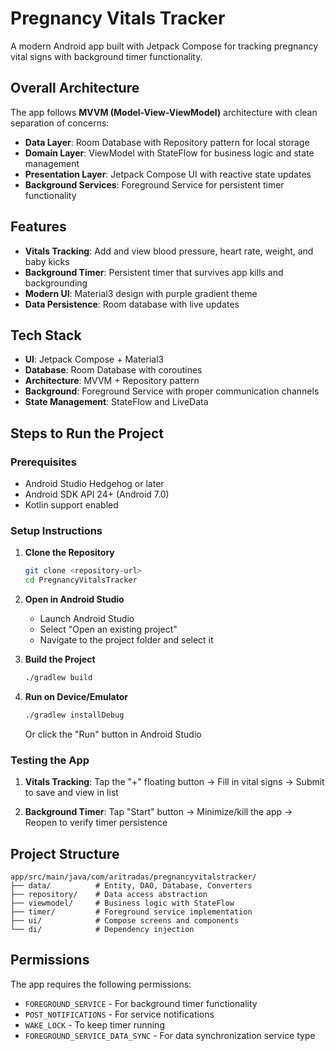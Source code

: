 # Pregnancy Vitals Tracker

A modern Android app built with Jetpack Compose for tracking pregnancy vital signs with background timer functionality.

## Overall Architecture

The app follows **MVVM (Model-View-ViewModel)** architecture with clean separation of concerns:

- **Data Layer**: Room Database with Repository pattern for local storage
- **Domain Layer**: ViewModel with StateFlow for business logic and state management
- **Presentation Layer**: Jetpack Compose UI with reactive state updates
- **Background Services**: Foreground Service for persistent timer functionality

## Features

- **Vitals Tracking**: Add and view blood pressure, heart rate, weight, and baby kicks
- **Background Timer**: Persistent timer that survives app kills and backgrounding
- **Modern UI**: Material3 design with purple gradient theme
- **Data Persistence**: Room database with live updates

## Tech Stack

- **UI**: Jetpack Compose + Material3
- **Database**: Room Database with coroutines
- **Architecture**: MVVM + Repository pattern
- **Background**: Foreground Service with proper communication channels
- **State Management**: StateFlow and LiveData

## Steps to Run the Project

### Prerequisites

- Android Studio Hedgehog or later
- Android SDK API 24+ (Android 7.0)
- Kotlin support enabled

### Setup Instructions

1. **Clone the Repository**
   ```bash
   git clone <repository-url>
   cd PregnancyVitalsTracker
   ```

2. **Open in Android Studio**
    - Launch Android Studio
    - Select "Open an existing project"
    - Navigate to the project folder and select it

3. **Build the Project**
   ```bash
   ./gradlew build
   ```

4. **Run on Device/Emulator**
   ```bash
   ./gradlew installDebug
   ```
   Or click the "Run" button in Android Studio

### Testing the App

1. **Vitals Tracking**: Tap the "+" floating button → Fill in vital signs → Submit to save and view in list

2. **Background Timer**: Tap "Start" button → Minimize/kill the app → Reopen to verify timer persistence

## Project Structure

```
app/src/main/java/com/aritradas/pregnancyvitalstracker/
├── data/          # Entity, DAO, Database, Converters
├── repository/    # Data access abstraction
├── viewmodel/     # Business logic with StateFlow
├── timer/         # Foreground service implementation
├── ui/            # Compose screens and components
└── di/            # Dependency injection
```

## Permissions

The app requires the following permissions:

- `FOREGROUND_SERVICE` - For background timer functionality
- `POST_NOTIFICATIONS` - For service notifications
- `WAKE_LOCK` - To keep timer running
- `FOREGROUND_SERVICE_DATA_SYNC` - For data synchronization service type